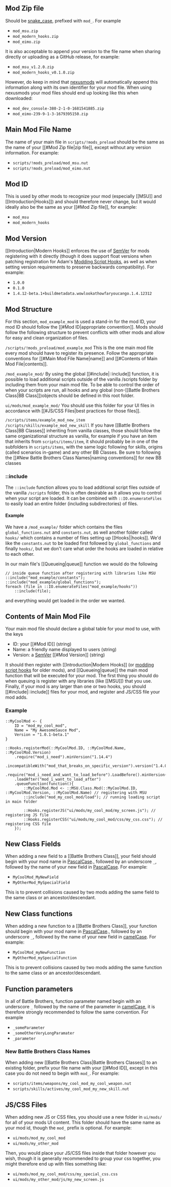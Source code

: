 ## Mod Zip file
Should be [snake_case](https://en.wikipedia.org/wiki/Snake_case), prefixed with `mod_`. For example
- `mod_msu.zip`
- `mod_modern_hooks.zip`
- `mod_eimo.zip`

It is also acceptable to append your version to the file name when sharing directly or uploading as a GitHub release, for example:
- `mod_msu_v1.2.0.zip`
- `mod_modern_hooks_v0.1.0.zip`

However, do keep in mind that [nexusmods](https://www.nexusmods.com/) will automatically append this information along with its own identifier for your mod file. When using nexusmods your mod files should end up looking like this when downloaded:
- `mod_dev_console-380-2-1-0-1681541885.zip`
- `mod_eimo-239-9-1-3-1679395150.zip`

## Main Mod File Name
The name of your main file in `scripts/!mods_preload` should be the same as the name of your [[#Mod Zip file|zip file]], except without any version information. For example:
- `scripts/!mods_preload/mod_msu.nut`
- `scripts/!mods_preload/mod_eimo.nut`

## Mod ID
This is used by other mods to recognize your mod (especially [[MSU]] and [[Introduction|Hooks]]) and should therefore never change, but it would ideally also be the same as your [[#Mod Zip file]], for example:
- `mod_msu`
- `mod_modern_hooks`

## Mod Version
[[Introduction|Modern Hooks]] enforces the use of [SemVer](https://semver.org/) for mods registering with it directly (though it does support float versions when patching registration for Adam's [Modding Script Hooks](https://www.nexusmods.com/battlebrothers/mods/42), as well as when setting version requirements to preserve backwards compatibility). For example:
- `1.0.0`
- `0.1.0`
- `1.4.12-beta.1+buildmetadata.wowlookathowfaryoucango.1.4.12312`

## Mod Structure
For this section, `mod_example_mod` is used a stand-in for the mod ID, your mod ID should follow the [[#Mod ID|appropriate convention]]. Mods should follow the following structure to prevent conflicts with other mods and allow for easy and clean organization of files. 

`/scripts/!mods_preload/mod_example_mod` This is the one main mod file every mod should have to register its presence. Follow the appropriate conventions for [[#Main Mod File Name|name]] and [[#Contents of Main Mod File|contents]].

`/mod_example_mod/` By using the global [[#include|::include]] function, it is possible to load additional scripts outside of the vanilla /scripts folder by including them from your main mod file. To be able to control the order of when your scripts are run, all hooks and any global (non-[[Battle Brothers Class|BB Class]])objects should be defined in this root folder. 

`ui/mods/mod_example_mod/` You should use this folder for your UI files in accordance with [[#JS/CSS Files|best practices for those files]].

`/scripts/items/example_mod_new_item`
`/scripts/skills/example_mod_new_skill`
If you have [[Battle Brothers Class|BB Classes]] inheriting from vanilla classes, those should follow the same organizational structure as vanilla, for example if you have an item that inherits from `scripts/items/item`, it should probably be in one of the subfolders in `scripts/items`, with the same logic following for skills, origins (called scenarios in-game) and any other BB Classes. Be sure to following the [[#New Battle Brothers Class Names|naming conventions]] for new BB classes

### ::include
The `::include` function allows you to load additional script files outside of the vanilla `/scripts` folder, this is often desirable as it allows you to control when your script are loaded. It can be combined with `::IO.enumerateFiles` to easily load an entire folder (including subdirectories) of files.

#### Example
We have a `/mod_example/` folder which contains the files `global_functions.nut` and `constants.nut`, as well another folder called `hooks/` which contains a number of files setting up [[Hooks||hooks]]. We'd like the `constants.nut` to be loaded first followed by `global_functions` and finally `hooks/`, but we don't care what order the hooks are loaded in relative to each other.

In our main file's [[Queueing|queue]] function we would do the following
```squirrel
// inside queue function after registering with libraries like MSU
::include("mod_example/constants");
::include("mod_example/global_functions");
foreach (file in ::IO.enumerateFiles("mod_example/hooks"))
	::include(file);
```
and everything would get loaded in the order we wanted.

## Contents of Main Mod File
Your main mod file should declare a global table for your mod to use, with the keys
- ID: your [[#Mod ID]] (string)
- Name: a friendly name displayed to users (string)
- Version: a [SemVer](https://semver.org/) [[#Mod Version]] (string)

It should then register with [[Introduction|Modern Hooks]] (or [modding script hooks](https://www.nexusmods.com/battlebrothers/mods/42) for older mods), and [[Queueing|queue]] the main mod function that will be executed for your mod. The first thing you should do when queuing is register with any libraries (like [[MSU]]) that you use. Finally, if your mod is any larger than one or two hooks, you should [[#include|::include]] files for your mod, and register and JS/CSS file your mod adds.

### Example
```squirrel
::MyCoolMod <- {
	ID = "mod_my_cool_mod",
	Name = "My AwesomeSauce Mod",
	Version = "1.0.1-beta.1"
}

::Hooks.registerMod(::MyCoolMod.ID, ::MyCoolMod.Name, ::MyCoolMod.Version)
	.require("mod_i_need").minVersion("1.14.4")
	.incompatibleWith("mod_that_breaks_on_specific_version").version("1.4.0")
	.require("mod_i_need_and_want_to_load_before").LoadBefore().minVersion("1.14.4")
	.loadAfter("mod_i_want_to_load_after")
	.queueFunction(function(){
		::MyCoolMod.Mod <- ::MSU.Class.Mod(::MyCoolMod.ID, ::MyCoolMod.Version, ::MyCoolMod.Name) // registering with MSU
		::include("mod_my_cool_mod/load"); // running loading script in main folder
		
		::Hooks.registerJS("ui/mods/my_cool_mod/my_screen.js"); // registering JS file
		::Hooks.registerCSS("ui/mods/my_cool_mod/css/my_css.css"); // registering CSS file
	});
```

## New Class Fields
When adding a new field to a [[Battle Brothers Class]], your field should begin with your mod name in [PascalCase](https://techterms.com/definition/pascalcase)., followed by an underscore `_`, followed by the name of your new field in [PascalCase](https://techterms.com/definition/pascalcase). For example:
- `MyCoolMod_MyNewField`
- `MyOtherMod_MySpecialField`

This is to prevent collisions caused by two mods adding the same field to the same class or an ancestor/descendant.
## New Class functions
When adding a new function to a [[Battle Brothers Class]], your function should begin with your mod name in [PascalCase](https://techterms.com/definition/pascalcase)., followed by an underscore `_`, followed by the name of your new field in [camelCase](https://techterms.com/definition/camelcase). For example:
- `MyCoolMod_myNewFunction`
- `MyOtherMod_mySpecialFunction`

This is to prevent collisions caused by two mods adding the same function to the same class or an ancestor/descendant.
## Function parameters
In all of Battle Brothers, function parameter named begin with an underscore `_` followed by the name of the parameter in [camelCase](https://techterms.com/definition/camelcase), it is therefore strongly recommended to follow the same convention. For example
- `_someParameter`
- `_someOtherVeryLongParamater`
- `_parameter`

### New Battle Brothers Class Names
When adding new [[Battle Brothers Class|Battle Brothers Classes]] to an existing folder, prefix your file name with your [[#Mod ID]], except in this case you do not need to begin with `mod_`. For example:
- `scripts/items/weapons/my_cool_mod_my_cool_weapon.nut`
- `scripts/skills/actives/my_cool_mod_my_new_skill.nut`

## JS/CSS Files
When adding new JS or CSS files, you should use a new folder in `ui/mods/` for all of your mods UI content. This folder should have the same name as your mod id, though the `mod_` prefix is optional. For example:
- `ui/mods/mod_my_cool_mod`
- `ui/mods/my_other_mod`

Then, you would place your JS/CSS files inside that folder however you wish, though it is generally recommended to group your css together, you might therefore end up with files something like:
- `ui/mods/mod_my_cool_mod/css/my_special_css.css`
- `ui/mods/my_other_mod/js/my_new_screen.js`


